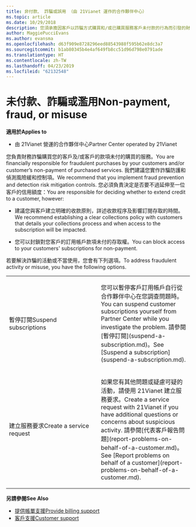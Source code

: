 ```yaml
---
title: 非付款、 詐騙或誤用 （由 21Vianet 運作的合作夥伴中心）
ms.topic: article
ms.date: 10/29/2018
description: 您須承擔因客戶以詐騙方式購買和/或已購買服務客戶未付款的行為而引發的財務風險；因此，我們建議您實作防範詐騙與偵測風險的安全防護功能控制項。
author: MaggiePucciEvans
ms.author: evansma
ms.openlocfilehash: d63f909e8728296eed88543988f595b62e8dc3a7
ms.sourcegitcommit: b1ab80345b4e4af649fb8cc51d96d798e0791ade
ms.translationtype: HT
ms.contentlocale: zh-TW
ms.lasthandoff: 04/23/2019
ms.locfileid: "62132548"
---
```

# <a name="non-payment-fraud-or-misuse"></a><span data-ttu-id="afa76-103">未付款、詐騙或濫用</span><span class="sxs-lookup"><span data-stu-id="afa76-103">Non-payment, fraud, or misuse</span></span>

<span data-ttu-id="afa76-104">**適用於**</span><span class="sxs-lookup"><span data-stu-id="afa76-104">**Applies to**</span></span>

-   <span data-ttu-id="afa76-105">由 21Vianet 營運的合作夥伴中心</span><span class="sxs-lookup"><span data-stu-id="afa76-105">Partner Center operated by 21Vianet</span></span>

<span data-ttu-id="afa76-106">您負責財務詐騙購買您的客戶及/或客戶的款項未付的購買的服務。</span><span class="sxs-lookup"><span data-stu-id="afa76-106">You are financially responsible for fraudulent purchases by your customers and/or customer’s non-payment of purchased services.</span></span> <span data-ttu-id="afa76-107">我們建議您實作詐騙防護和偵測風險緩和控制項。</span><span class="sxs-lookup"><span data-stu-id="afa76-107">We recommend that you implement fraud prevention and detection risk mitigation controls.</span></span> <span data-ttu-id="afa76-108">您必須負責決定是否要不過延伸至一位客戶的信用額度：</span><span class="sxs-lookup"><span data-stu-id="afa76-108">You are responsible for deciding whether to extend credit to a customer, however:</span></span>

-   <span data-ttu-id="afa76-109">建議您與客戶建立明確的收款原則，詳述收款程序及影響訂閱存取的時間。</span><span class="sxs-lookup"><span data-stu-id="afa76-109">We recommend establishing a clear collections policy with customers that details your collections process and when access to the subscription will be impacted.</span></span>

-   <span data-ttu-id="afa76-110">您可以封鎖對您客戶的訂用帳戶款項未付的存取權。</span><span class="sxs-lookup"><span data-stu-id="afa76-110">You can block access to your customers' subscriptions for non-payment.</span></span>


<span data-ttu-id="afa76-111">若要解決詐騙的活動或不當使用，您會有下列選項。</span><span class="sxs-lookup"><span data-stu-id="afa76-111">To address fraudulent activity or misuse, you have the following options.</span></span>

<table>
<colgroup>
<col width="50%" />
<col width="50%" />
</colgroup>
<tbody>
<tr class="odd">
<td><span data-ttu-id="afa76-112">暫停訂閱</span><span class="sxs-lookup"><span data-stu-id="afa76-112">Suspend subscriptions</span></span></td>
<td><p><span data-ttu-id="afa76-113">您可以暫停客戶訂用帳戶自行從合作夥伴中心在您調查問題時。</span><span class="sxs-lookup"><span data-stu-id="afa76-113">You can suspend customer subscriptions yourself from Partner Center while you investigate the problem.</span></span> <span data-ttu-id="afa76-114">請參閱[暫停訂閱](suspend-a-subscription.md)。</span><span class="sxs-lookup"><span data-stu-id="afa76-114">See [Suspend a subscription](suspend-a-subscription.md).</span></span></p></td>
</tr>
<tr class="even">
<td><span data-ttu-id="afa76-115">建立服務要求</span><span class="sxs-lookup"><span data-stu-id="afa76-115">Create a service request</span></span></td>
<td><p><span data-ttu-id="afa76-116">如果您有其他問題或疑慮可疑的活動，請使用 21Vianet 建立服務要求。</span><span class="sxs-lookup"><span data-stu-id="afa76-116">Create a service request with 21Vianet if you have additional questions or concerns about suspicious activity.</span></span> <span data-ttu-id="afa76-117">請參閱[代表客戶報告問題](report-problems-on-behalf-of-a-customer.md)。</span><span class="sxs-lookup"><span data-stu-id="afa76-117">See [Report problems on behalf of a customer](report-problems-on-behalf-of-a-customer.md).</span></span></p></td>
</tr>
</tbody>
</table>

<span data-ttu-id="afa76-118">**另請參閱**</span><span class="sxs-lookup"><span data-stu-id="afa76-118">**See Also**</span></span>

-   [<span data-ttu-id="afa76-119">提供帳單支援</span><span class="sxs-lookup"><span data-stu-id="afa76-119">Provide billing support</span></span>](provide-billing-support.md)
-   [<span data-ttu-id="afa76-120">客戶支援</span><span class="sxs-lookup"><span data-stu-id="afa76-120">Customer support</span></span>](customer-support.md) 

 




